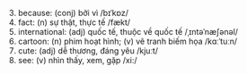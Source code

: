 3. because: (conj) bởi vì /bɪˈkɒz/
4. fact: (n) sự thật, thực tế /fækt/
5. international: (adj) quốc tế, thuộc về quốc tế /ˌɪntəˈnæʃənəl/
6. cartoon: (n) phim hoạt hình; (v) vẽ tranh biếm họa /kɑːˈtuːn/
7. cute: (adj) dễ thương, đáng yêu /kjuːt/
9. see: (v) nhìn thấy, xem, gặp /xi:/